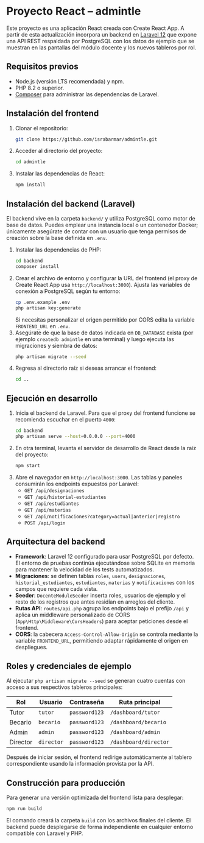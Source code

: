 # Proyecto React – admintle

Este proyecto es una aplicación React creada con Create React App. A partir de esta actualización incorpora un backend en [Laravel 12](https://laravel.com) que expone una API REST respaldada por PostgreSQL con los datos de ejemplo que se muestran en las pantallas del módulo docente y los nuevos tableros por rol.

## Requisitos previos
- Node.js (versión LTS recomendada) y npm.
- PHP 8.2 o superior.
- [Composer](https://getcomposer.org/) para administrar las dependencias de Laravel.

## Instalación del frontend

1. Clonar el repositorio:
   ```bash
   git clone https://github.com/israbarmar/admintle.git
   ```
2. Acceder al directorio del proyecto:
   ```bash
   cd admintle
   ```
3. Instalar las dependencias de React:
   ```bash
   npm install
   ```

## Instalación del backend (Laravel)

El backend vive en la carpeta `backend/` y utiliza PostgreSQL como motor de base de datos. Puedes emplear una instancia local o un contenedor Docker; únicamente asegúrate de contar con un usuario que tenga permisos de creación sobre la base definida en `.env`.

1. Instalar las dependencias de PHP:
   ```bash
   cd backend
   composer install
   ```
2. Crear el archivo de entorno y configurar la URL del frontend (el proxy de Create React App usa `http://localhost:3000`). Ajusta las variables de conexión a PostgreSQL según tu entorno:
   ```bash
   cp .env.example .env
   php artisan key:generate
   ```
   Si necesitas personalizar el origen permitido por CORS edita la variable `FRONTEND_URL` en `.env`.
3. Asegúrate de que la base de datos indicada en `DB_DATABASE` exista (por ejemplo `createdb admintle` en una terminal) y luego ejecuta las migraciones y siembra de datos:
   ```bash
   php artisan migrate --seed
   ```
4. Regresa al directorio raíz si deseas arrancar el frontend:
   ```bash
   cd ..
   ```

## Ejecución en desarrollo

1. Inicia el backend de Laravel. Para que el proxy del frontend funcione se recomienda escuchar en el puerto `4000`:
   ```bash
   cd backend
   php artisan serve --host=0.0.0.0 --port=4000
   ```
2. En otra terminal, levanta el servidor de desarrollo de React desde la raíz del proyecto:
   ```bash
   npm start
   ```
3. Abre el navegador en `http://localhost:3000`. Las tablas y paneles consumirán los endpoints expuestos por Laravel:
   - `GET /api/designaciones`
   - `GET /api/historial-estudiantes`
   - `GET /api/estudiantes`
   - `GET /api/materias`
   - `GET /api/notificaciones?category=actual|anterior|registro`
   - `POST /api/login`

## Arquitectura del backend

- **Framework**: Laravel 12 configurado para usar PostgreSQL por defecto. El entorno de pruebas continúa ejecutándose sobre SQLite en memoria para mantener la velocidad de los tests automatizados.
- **Migraciones**: se definen tablas `roles`, `users`, `designaciones`, `historial_estudiantes`, `estudiantes`, `materias` y `notificaciones` con los campos que requiere cada vista.
- **Seeder**: `DocenteModuleSeeder` inserta roles, usuarios de ejemplo y el resto de los registros que antes residían en arreglos del cliente.
- **Rutas API**: `routes/api.php` agrupa los endpoints bajo el prefijo `/api` y aplica un middleware personalizado de CORS (`App\Http\Middleware\CorsHeaders`) para aceptar peticiones desde el frontend.
- **CORS**: la cabecera `Access-Control-Allow-Origin` se controla mediante la variable `FRONTEND_URL`, permitiendo adaptar rápidamente el origen en despliegues.

## Roles y credenciales de ejemplo

Al ejecutar `php artisan migrate --seed` se generan cuatro cuentas con acceso a sus respectivos tableros principales:

| Rol       | Usuario   | Contraseña    | Ruta principal          |
|-----------|-----------|---------------|-------------------------|
| Tutor     | `tutor`   | `password123` | `/dashboard/tutor`      |
| Becario   | `becario` | `password123` | `/dashboard/becario`    |
| Admin     | `admin`   | `password123` | `/dashboard/admin`      |
| Director  | `director`| `password123` | `/dashboard/director`   |

Después de iniciar sesión, el frontend redirige automáticamente al tablero correspondiente usando la información provista por la API.

## Construcción para producción

Para generar una versión optimizada del frontend lista para desplegar:
```bash
npm run build
```

El comando creará la carpeta `build` con los archivos finales del cliente. El backend puede desplegarse de forma independiente en cualquier entorno compatible con Laravel y PHP.
